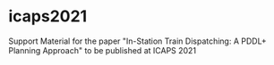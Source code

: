 # icaps2021
Support Material for the paper "In-Station Train Dispatching: A PDDL+ Planning Approach" to be published at ICAPS 2021
